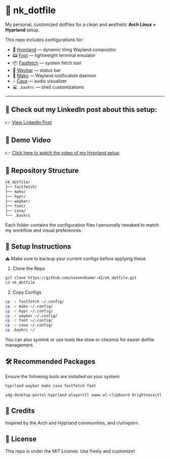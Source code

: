 # 🌿 nk_dotfile

My personal, customized dotfiles for a clean and aesthetic **Arch Linux + Hyprland** setup.

This repo includes configurations for:

- 🧊 [Hyprland](https://github.com/hyprwm/Hyprland) — dynamic tiling Wayland compositor
- 📟 [Foot](https://codeberg.org/dnkl/foot) — lightweight terminal emulator
- 📦 [Fastfetch](https://github.com/fastfetch-cli/fastfetch) — system fetch tool
- 🧾 [Waybar](https://github.com/Alexays/Waybar) — status bar
- 🔔 [Mako](https://github.com/emersion/mako) — Wayland notification daemon
- 🎶 [Cava](https://github.com/karlstav/cava) — audio visualizer
- 💻 `.bashrc` — shell customizations

---


## 📢 Check out my LinkedIn post about this setup:
👉 [View LinkedIn Post](https://www.linkedin.com/feed/update/urn:li:ugcPost:7295330947418218497/)


## 🎥 Demo Video
👉 [Click here to watch the video of my Hyprland setup](https://drive.google.com/file/d/1emn0gSKosHGCtAMJ-4J6cr7z5S59-UT1/view?usp=sharing)



## 📁 Repository Structure
```bash
nk_dotfile/
├── fastfetch/
├── mako/
├── hypr/
├── waybar/
├── foot/
├── cava/
└── .bashrc
```
Each folder contains the configuration files I personally tweaked to match my workflow and visual preferences.


## 🚀 Setup Instructions
⚠️ Make sure to backup your current configs before applying these.

1. Clone the Repo
```bash
git clone https://github.com/naveenkumar-42/nk_dotfile.git
cd nk_dotfile
```

2. Copy Configs
```bash
cp -r fastfetch ~/.config/
cp -r mako ~/.config/
cp -r hypr ~/.config/
cp -r waybar ~/.config/
cp -r foot ~/.config/
cp -r cava ~/.config/
cp .bashrc ~/

```
You can also symlink or use tools like stow or chezmoi for easier dotfile management.

## 🛠 Recommended Packages
Ensure the following tools are installed on your system:

```bash
hyprland waybar mako cava fastfetch foot
```

```bash
xdg-desktop-portal-hyprland playerctl swww wl-clipboard brightnessctl
```

## 🙌 Credits
Inspired by the Arch and Hyprland communities, and r/unixporn.

## 📜 License
This repo is under the MIT License. Use freely and customize!